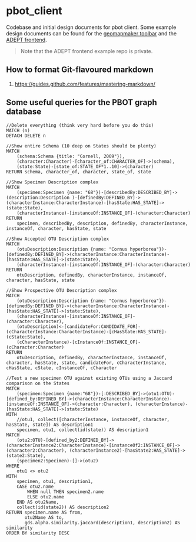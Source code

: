 # pbot_client
Codebase and initial design documents for pbot client. Some example design documents can be found for the [geomapmaker toolbar](https://github.com/azgs/geomapmaker/blob/master/README.md) and the [ADEPT frontend](https://github.com/ngds/ADEPT_frontend/blob/main/README.md).

> Note that the ADEPT frontend example repo is private.

## How to format Git-flavoured markdown
1. https://guides.github.com/features/mastering-markdown/

## Some useful queries for the PBOT graph database

```
//Delete everything (think very hard before you do this)
MATCH (n)
DETACH DELETE n
```

```
//Show entire Schema (10 deep on States should be plenty)
MATCH
	(schema:Schema {title: "Cornell, 2009"}),
	(character:Character)-[character_of:CHARACTER_OF]->(schema),
	(state:State)-[state_of:STATE_OF*1..10]->(character)
RETURN schema, character_of, character, state_of, state
```

```
//Show Specimen Description complex
MATCH
    (specimen:Specimen {name: "68"})-[describedBy:DESCRIBED_BY]->(description:Description )-[definedBy:DEFINED_BY]->(characterInstance:CharacterInstance)-[hasState:HAS_STATE]->(state:State),
    (characterInstance)-[instanceOf:INSTANCE_OF]-(character:Character)
RETURN
    specimen, describedBy, description, definedBy, characterInstance, instanceOf, character, hasState, state
```

```
//Show Accepted OTU Description complex
MATCH
    (otuDescription:Description {name: "Cornus hyperborea"})-[definedBy:DEFINED_BY]->(characterInstance:CharacterInstance)-[hasState:HAS_STATE]->(state:State),
    (characterInstance)-[instanceOf:INSTANCE_OF]-(character:Character)
RETURN
    otuDescription, definedBy, characterInstance, instanceOf, character, hasState, state
```

```
//Show Prospective OTU Description complex
MATCH
    (otuDescription:Description {name: "Cornus hyperborea"})-[definedBy:DEFINED_BY]->(characterInstance:CharacterInstance)-[hasState:HAS_STATE]->(state:State),
    (characterInstance)-[instanceOf:INSTANCE_OF]-(character:Character),
    (otuDescription)<-[candidateFor:CANDIDATE_FOR]-(cCharacterInstance:CharacterInstance)-[cHasState:HAS_STATE]-(cState:State),
    (cCharacterInstance)-[cInstanceOf:INSTANCE_OF]-(cCharacter:Character)
RETURN
    otuDescription, definedBy, characterInstance, instanceOf, character, hasState, state, candidateFor, cCharacterInstance, cHasState, cState, cInstanceOf, cCharacter
```

```
//Test a new specimen OTU against existing OTUs using a Jaccard comparison on the States
MATCH
	(specimen:Specimen {name:"68"})-[:DESCRIBED_BY]->(otu1:OTU)-[defined_by:DEFINED_BY]->(characterInstance:CharacterInstance)-[instanceOf:INSTANCE_OF]->(character:Character), (characterInstance)-[hasState:HAS_STATE]->(state:State)
WITH
	//otu1, collect([characterInstance, instanceOf, character, hasState, state]) AS description1
	specimen, otu1, collect(id(state)) AS description1
MATCH
    (otu2:OTU)-[defined_by2:DEFINED_BY]->(characterInstance2:CharacterInstance)-[instanceOf2:INSTANCE_OF]->(character2:Character), (characterInstance2)-[hasState2:HAS_STATE]->(state2:State),
	(specimen2:Specimen)-[]->(otu2)
WHERE
    otu1 <> otu2
WITH
    specimen, otu1, description1,
	CASE otu2.name
		WHEN null THEN specimen2.name
		ELSE otu2.name
	END AS otu2Name,
	collect(id(state2)) AS description2
RETURN specimen.name AS from,
       otu2Name AS to,
       gds.alpha.similarity.jaccard(description1, description2) AS similarity
ORDER BY similarity DESC
```
